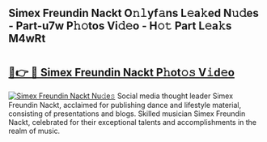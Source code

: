 ## Simex Freundin Nackt O𝚗𝚕yf𝚊ns L𝚎a𝚔ed N𝚞𝚍es - Part-u7w P𝚑𝚘tos Vi𝚍𝚎o - H𝚘𝚝 Part L𝚎a𝚔s M4wRt

# <h2><a href="http://kfezu0g.oniu.top/?m=Simex+Freundin+Nackt">🔗👉 🔴 Simex Freundin Nackt P𝚑ot𝚘𝚜 V𝚒d𝚎o</a></h2>

[![Simex Freundin Nackt Nu𝚍e𝚜](https://i.imgur.com/0qMVB7G.gif)](http://kfezu0g.oniu.top/?m=Simex+Freundin+Nackt)
Social media thought leader Simex Freundin Nackt, acclaimed for publishing dance and lifestyle material, consisting of presentations and blogs. Skilled musician Simex Freundin Nackt, celebrated for their exceptional talents and accomplishments in the realm of music.  
